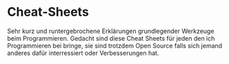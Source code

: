 # Cheat-Sheets
Sehr kurz und runtergebrochene Erklärungen grundlegender Werkzeuge beim Programmieren. Gedacht sind diese Cheat Sheets für jeden den ich Programmieren bei bringe, sie sind trotzdem Open Source falls sich jemand anderes dafür interressiert oder Verbesserungen hat. 
